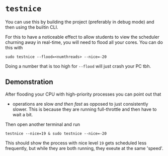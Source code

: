 # `testnice`

You can use this by building the project (preferably in debug mode) and then 
using the builtin CLI.

For this to have a noticeable effect to allow students to view the scheduler
churning away in real-time, you will need to flood all your cores. You can 
do this with 

```
sudo testnice --flood=<numthreads> --nice=-20
```

Doing a number that is too high for `--flood` will just crash your PC tbh.

## Demonstration

After flooding your CPU with high-priority processes you can point out that

- operations are slow *and then fast* as opposed to just consistently slower.
  This is because they are running full-throttle and then have to wait a
  bit.

Then open another terminal and run

```
testnice --nice=19 & sudo testnice --nice=-20 
```

This should show the process with nice level `19` gets scheduled less 
frequently, but while they are both running, they exeute at the same 'speed'.
